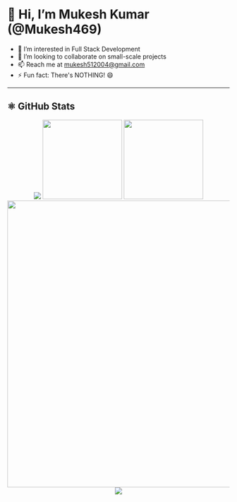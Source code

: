 # 👋 Hi, I’m Mukesh Kumar (@Mukesh469)

- 👀 I’m interested in Full Stack Development  
- 💞️ I’m looking to collaborate on small-scale projects  
- 📫 Reach me at [mukesh512004@gmail.com](mailto:mukesh512004@gmail.com)  
- ⚡ Fun fact: There's NOTHING! 😄

---

## ⚛️ GitHub Stats

<div align="center">

<img src="https://github-profile-trophy.vercel.app/?username=Mukesh469&theme=radical&no-frame=false&no-bg=true&margin-w=4" />

<img height="180em" src="https://github-readme-stats.vercel.app/api?username=Mukesh469&theme=dark&show_icons=true&count_private=true" />

<img height="180em" src="https://github-readme-stats.vercel.app/api/top-langs/?username=Mukesh469&theme=dark&layout=compact" />

<img src="https://github-readme-streak-stats.herokuapp.com?user=Mukesh469&theme=tokyonight" width="650px" />

<img src="https://github-readme-activity-graph.vercel.app/graph?username=Mukesh469&theme=github-compact" />

</div>
